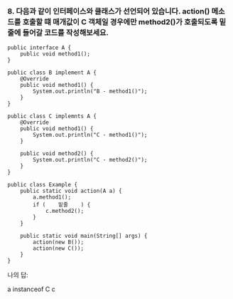 ### 8. 다음과 같이 인터페이스와 클래스가 선언되어 있습니다. action() 메소드를 호출할 떄 매개값이 C 객체일 경우에만 method2()가 호출되도록 밑줄에 들어갈 코드를 작성해보세요.

```
public interface A {
    public void method1();
}
```
```
public class B implement A {
    @Override
    public void method1() {
        System.out.println("B - method1()");
    }
}
```
```
public class C implemnts A {
    @Override
    public void method1() {
        System.out.println("C - method1()");
    }
    
    public void method2() {
        System.out.println("C - method2()");
    }
}
```
```
public class Example {
    public static void action(A a) {
        a.method1();
        if (    밑줄    ) {
            c.method2();
        }
    }
    
    public static void main(String[] args) {
        action(new B());
        action(new C());
    }
}
```
나의 답:

a instanceof C c